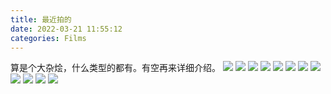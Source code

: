 ```yaml
---
title: 最近拍的
date: 2022-03-21 11:55:12
categories: Films
---
```


算是个大杂烩，什么类型的都有。有空再来详细介绍。
![](https://i04.cc/r/202203231532273.jpeg)
![](https://i04.cc/r/202203231532272.jpeg)
![](https://i04.cc/r/202203231532270.jpeg)
![](https://i04.cc/r/202203231528997.jpg)
![](https://i04.cc/r/202203231528996.jpg)
![](https://i04.cc/r/202203231528995.jpg)
![](https://i04.cc/r/202203231528994.jpg)
![](https://i04.cc/r/202203231528993.jpg)
![](https://i04.cc/r/202203231528992.jpg)
![](https://i04.cc/r/202203231528991.jpg)
![](https://i04.cc/r/202203231528990.jpg)
![](https://i04.cc/r/202203231528988.jpg)
